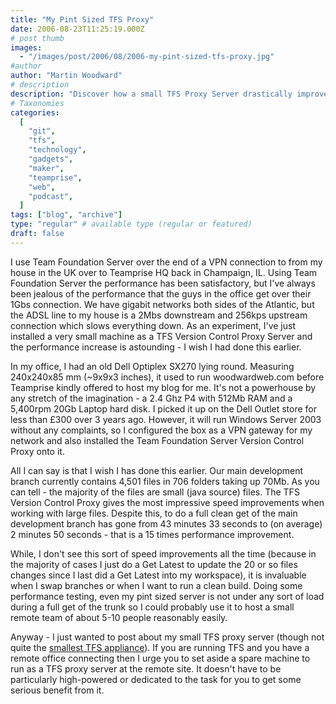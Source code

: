 ```yaml
---
title: "My Pint Sized TFS Proxy"
date: 2006-08-23T11:25:19.000Z
# post thumb
images:
  - "/images/post/2006/08/2006-my-pint-sized-tfs-proxy.jpg"
#author
author: "Martin Woodward"
# description
description: "Discover how a small TFS Proxy Server drastically improved my development speed over a slow VPN connection from the UK."
# Taxonomies
categories:
  [
    "git",
    "tfs",
    "technology",
    "gadgets",
    "maker",
    "teamprise",
    "web",
    "podcast",
  ]
tags: ["blog", "archive"]
type: "regular" # available type (regular or featured)
draft: false
---
```


[](http://www.woodwardweb.com/WindowsLiveWriter/PintSizedTFSProxy_F31B/tfs_proxy%5B3%5D.jpg) I use Team Foundation Server over the end of a VPN connection to from my house in the UK over to Teamprise HQ back in Champaign, IL. Using Team Foundation Server the performance has been satisfactory, but I've always been jealous of the performance that the guys in the office get over their 1Gbs connection. We have gigabit networks both sides of the Atlantic, but the ADSL line to my house is a 2Mbs downstream and 256kps upstream connection which slows everything down. As an experiment, I've just installed a very small machine as a TFS Version Control Proxy Server and the performance increase is astounding - I wish I had done this earlier.

In my office, I had an old Dell Optiplex SX270 lying round. Measuring 240x240x85 mm (~9x9x3 inches), it used to run woodwardweb.com before Teamprise kindly offered to host my blog for me. It's not a powerhouse by any stretch of the imagination - a 2.4 Ghz P4 with 512Mb RAM and a 5,400rpm 20Gb Laptop hard disk. I picked it up on the Dell Outlet store for less than £300 over 3 years ago. However, it will run Windows Server 2003 without any complaints, so I configured the box as a VPN gateway for my network and also installed the Team Foundation Server Version Control Proxy onto it.

All I can say is that I wish I has done this earlier. Our main development branch currently contains 4,501 files in 706 folders taking up 70Mb. As you can tell - the majority of the files are small (java source) files. The TFS Version Control Proxy gives the most impressive speed improvements when working with large files. Despite this, to do a full clean get of the main development branch has gone from 43 minutes 33 seconds to (on average) 2 minutes 50 seconds - that is a 15 times performance improvement.

[](http://www.woodwardweb.com/WindowsLiveWriter/PintSizedTFSProxy_F31B/ProxySpeeds%5B7%5D.png)

While, I don't see this sort of speed improvements all the time (because in the majority of cases I just do a Get Latest to update the 20 or so files changes since I last did a Get Latest into my workspace), it is invaluable when I swap branches or when I want to run a clean build. Doing some performance testing, even my pint sized server is not under any sort of load during a full get of the trunk so I could probably use it to host a small remote team of about 5-10 people reasonably easily.

Anyway - I just wanted to post about my small TFS proxy server (though not quite the [smallest TFS appliance](http://blogs.msdn.com/dglover/archive/2006/08/07/690479.aspx)). If you are running TFS and you have a remote office connecting then I urge you to set aside a spare machine to run as a TFS proxy server at the remote site. It doesn't have to be particularly high-powered or dedicated to the task for you to get some serious benefit from it.

